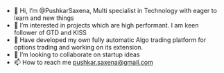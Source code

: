 - 👋 Hi, I’m @PushkarSaxena, Multi specialist in Technology with eager to learn and new things 
- 👀 I’m interested in projects which are high performant. I am keen follower of GTD and KISS 
- 🌱 Have developed my own fully automatic Algo trading platform for options trading and working on its extension.
- 💞️ I’m looking to collaborate on startup ideas
- 📫 How to reach me pushkar.saxena@gmail.com

<!---
PushkarSaxena/PushkarSaxena is a ✨ special ✨ repository because its `README.md` (this file) appears on your GitHub profile.
You can click the Preview link to take a look at your changes.
--->
